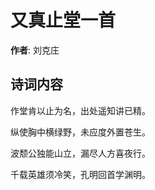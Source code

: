 # 又真止堂一首

**作者**: 刘克庄

## 诗词内容

作堂肯以止为名，出处遥知讲已精。

纵使胸中横绿野，未应度外置苍生。

波颓公独能山立，漏尽人方喜夜行。

千载英雄须冷笑，孔明回首学渊明。

